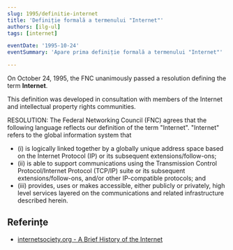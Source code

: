 ```yaml
---
slug: 1995/definitie-internet
title: 'Definiție formală a termenului "Internet"'
authors: [ilg-ul]
tags: [internet]

eventDate: '1995-10-24'
eventSummary: 'Apare prima definiție formală a termenului "Internet"'

---
```


On October 24, 1995, the FNC unanimously passed a resolution defining the term **Internet**.

<!-- truncate -->

This definition was developed in consultation with members of the Internet and intellectual property rights communities.

RESOLUTION: The Federal Networking Council (FNC) agrees that the following language reflects our definition of the term "Internet". "Internet" refers to the global information system that

- (i) is logically linked together by a globally unique address space based on the Internet Protocol (IP) or its subsequent extensions/follow-ons;
- (ii) is able to support communications using the Transmission Control Protocol/Internet Protocol (TCP/IP) suite or its subsequent extensions/follow-ons, and/or other IP-compatible protocols; and
- (iii) provides, uses or makes accessible, either publicly or privately, high level services layered on the communications and related infrastructure described herein.

## Referințe

- [internetsociety.org - A Brief History of the Internet](https://www.internetsociety.org/internet/history-internet/brief-history-internet/)
